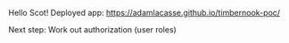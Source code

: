 Hello Scot!
Deployed app: https://adamlacasse.github.io/timbernook-poc/

Next step: Work out authorization (user roles)
